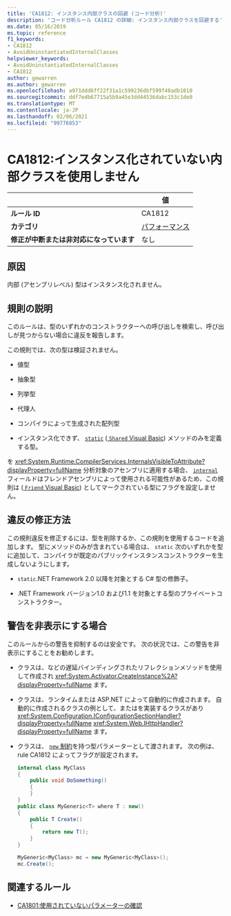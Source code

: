```yaml
---
title: 'CA1812: インスタンス内部クラスの回避 (コード分析)'
description: 'コード分析ルール CA1812 の詳細: インスタンス内部クラスを回避する'
ms.date: 05/16/2019
ms.topic: reference
f1_keywords:
- CA1812
- AvoidUninstantiatedInternalClasses
helpviewer_keywords:
- AvoidUninstantiatedInternalClasses
- CA1812
author: gewarren
ms.author: gewarren
ms.openlocfilehash: a971ddd6ff22f31a1c599236dbf599f48adb1010
ms.sourcegitcommit: ddf7edb67715a5b9a45e3dd44536dabc153c1de0
ms.translationtype: MT
ms.contentlocale: ja-JP
ms.lasthandoff: 02/06/2021
ms.locfileid: "99776853"
---
```

# <a name="ca1812-avoid-uninstantiated-internal-classes"></a>CA1812:インスタンス化されていない内部クラスを使用しません

| | 値 |
|-|-|
| **ルール ID** |CA1812|
| **カテゴリ** |[パフォーマンス](performance-warnings.md)|
| **修正が中断または非対応になっています** |なし|

## <a name="cause"></a>原因

内部 (アセンブリレベル) 型はインスタンス化されません。

## <a name="rule-description"></a>規則の説明

このルールは、型のいずれかのコンストラクターへの呼び出しを検索し、呼び出しが見つからない場合に違反を報告します。

この規則では、次の型は検証されません。

- 値型

- 抽象型

- 列挙型

- 代理人

- コンパイラによって生成された配列型

- インスタンス化できず、 [`static`](../../../csharp/language-reference/keywords/static.md) ([ `Shared` Visual Basic](../../../visual-basic/language-reference/modifiers/shared.md)) メソッドのみを定義する型。

を <xref:System.Runtime.CompilerServices.InternalsVisibleToAttribute?displayProperty=fullName> 分析対象のアセンブリに適用する場合、 [`internal`](../../../csharp/language-reference/keywords/internal.md) フィールドはフレンドアセンブリによって使用される可能性があるため、この規則は ([ `Friend` Visual Basic](../../../visual-basic/language-reference/modifiers/friend.md)) としてマークされている型にフラグを設定しません。

## <a name="how-to-fix-violations"></a>違反の修正方法

この規則違反を修正するには、型を削除するか、この規則を使用するコードを追加します。 型にメソッドのみが含まれている場合は、 `static` 次のいずれかを型に追加して、コンパイラが既定のパブリックインスタンスコンストラクターを生成しないようにします。

- `static`.NET Framework 2.0 以降を対象とする C# 型の修飾子。

- .NET Framework バージョン1.0 および1.1 を対象とする型のプライベートコンストラクター。

## <a name="when-to-suppress-warnings"></a>警告を非表示にする場合

このルールからの警告を抑制するのは安全です。 次の状況では、この警告を非表示にすることをお勧めします。

- クラスは、などの遅延バインディングされたリフレクションメソッドを使用して作成され <xref:System.Activator.CreateInstance%2A?displayProperty=fullName> ます。

- クラスは、ランタイムまたは ASP.NET によって自動的に作成されます。 自動的に作成されるクラスの例として、またはを実装するクラスがあり <xref:System.Configuration.IConfigurationSectionHandler?displayProperty=fullName> <xref:System.Web.IHttpHandler?displayProperty=fullName> ます。

- クラスは、 [ `new` 制約](../../../csharp/language-reference/keywords/new-constraint.md)を持つ型パラメーターとして渡されます。 次の例は、rule CA1812 によってフラグが設定されます。

    ```csharp
    internal class MyClass
    {
        public void DoSomething()
        {
        }
    }
    public class MyGeneric<T> where T : new()
    {
        public T Create()
        {
            return new T();
        }
    }

    MyGeneric<MyClass> mc = new MyGeneric<MyClass>();
    mc.Create();
    ```

## <a name="related-rules"></a>関連するルール

- [CA1801:使用されていないパラメーターの確認](ca1801.md)
